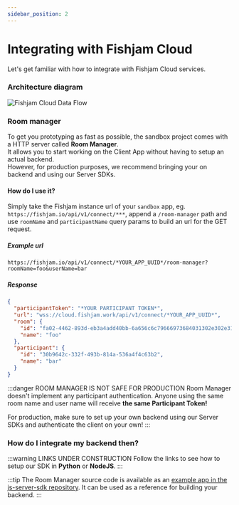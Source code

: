 ```yaml
---
sidebar_position: 2
---
```


# Integrating with Fishjam Cloud

Let's get familiar with how to integrate with Fishjam Cloud services.

### Architecture diagram

![Fishjam Cloud Data Flow](@site/static/img/architecture.svg)

### Room manager

To get you prototyping as fast as possible, the sandbox project comes with a HTTP server called **Room Manager**.  
It allows you to start working on the Client App without having to setup an actual backend.  
However, for production purposes, we recommend bringing your on backend and using our Server SDKs.

#### How do I use it?

Simply take the Fishjam instance url of your `sandbox` app, eg. `https://fishjam.io/api/v1/connect/***`, append a `/room-manager` path and use `roomName` and `participantName` query params to build an url for the GET request.

##### Example url

```
https://fishjam.io/api/v1/connect/*YOUR_APP_UUID*/room-manager?roomName=foo&userName=bar
```

##### Response

```json
{
  "participantToken": "*YOUR PARTICIPANT TOKEN*",
  "url": "wss://cloud.fishjam.work/api/v1/connect/*YOUR_APP_UUID*",
  "room": {
    "id": "fa02-4462-893d-eb3a4add40bb-6a656c6c79666973684031302e302e312e3338",
    "name": "foo"
  },
  "participant": {
    "id": "30b9642c-332f-493b-814a-536a4f4c63b2",
    "name": "bar"
  }
}
```

:::danger ROOM MANAGER IS NOT SAFE FOR PRODUCTION
Room Manager doesn't implement any participant authentication.
Anyone using the same room name and user name will receive **the same Participant Token!**

For production, make sure to set up your own backend using our Server SDKs and authenticate the client on your own!
:::

### How do I integrate my backend then?

:::warning LINKS UNDER CONSTRUCTION
Follow the links to see how to setup our SDK in **Python** or **NodeJS**.
:::

:::tip
The Room Manager source code is available as an [example app in the js-server-sdk repository](https://github.com/fishjam-cloud/js-server-sdk/tree/main/examples/room-manager).
It can be used as a reference for building your backend.
:::
